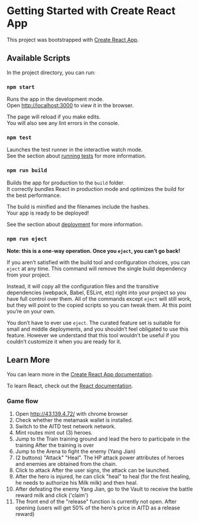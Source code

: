# Getting Started with Create React App

This project was bootstrapped with [Create React App](https://github.com/facebook/create-react-app).

## Available Scripts

In the project directory, you can run:

### `npm start`

Runs the app in the development mode.\
Open [http://localhost:3000](http://localhost:3000) to view it in the browser.

The page will reload if you make edits.\
You will also see any lint errors in the console.

### `npm test`

Launches the test runner in the interactive watch mode.\
See the section about [running tests](https://facebook.github.io/create-react-app/docs/running-tests) for more information.

### `npm run build`

Builds the app for production to the `build` folder.\
It correctly bundles React in production mode and optimizes the build for the best performance.

The build is minified and the filenames include the hashes.\
Your app is ready to be deployed!

See the section about [deployment](https://facebook.github.io/create-react-app/docs/deployment) for more information.

### `npm run eject`

**Note: this is a one-way operation. Once you `eject`, you can’t go back!**

If you aren’t satisfied with the build tool and configuration choices, you can `eject` at any time. This command will remove the single build dependency from your project.

Instead, it will copy all the configuration files and the transitive dependencies (webpack, Babel, ESLint, etc) right into your project so you have full control over them. All of the commands except `eject` will still work, but they will point to the copied scripts so you can tweak them. At this point you’re on your own.

You don’t have to ever use `eject`. The curated feature set is suitable for small and middle deployments, and you shouldn’t feel obligated to use this feature. However we understand that this tool wouldn’t be useful if you couldn’t customize it when you are ready for it.

## Learn More

You can learn more in the [Create React App documentation](https://facebook.github.io/create-react-app/docs/getting-started).

To learn React, check out the [React documentation](https://reactjs.org/).


### Game flow
1. Open http://43.139.4.72/ with chrome browser
2. Check whether the metamask wallet is installed.
3. Switch to the AITD test network network.
4. Mint routes mint out (3) heroes.
5. Jump to the Train training ground and lead the hero to participate in the training After the training is over
6. Jump to the Arena to fight the enemy (Yang Jian)
7. (2 buttons) "Attack" "Heal". The HP attack power attributes of heroes and enemies are obtained from the chain.
8. Click to attack After the user signs, the attack can be launched.
9. After the hero is injured, he can click "heal" to heal (for the first healing, he needs to authorize his Milk milk) and then heal.
10. After defeating the enemy Yang Jian, go to the Vault to receive the battle reward milk and click ('claim')
11. The front end of the "release" function is currently not open. After opening (users will get 50% of the hero's price in AITD as a release reward)
